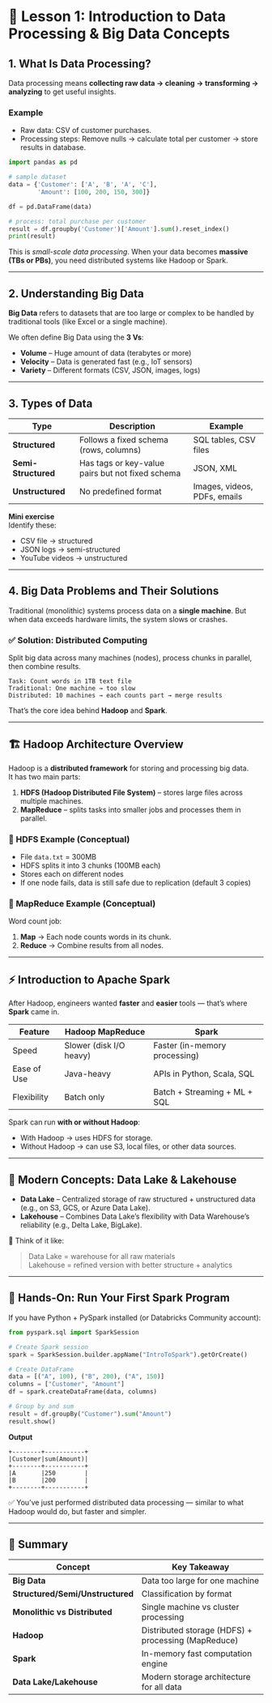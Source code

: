 # 🧠 Lesson 1: Introduction to Data Processing & Big Data Concepts

## 1. What Is Data Processing?
Data processing means **collecting raw data → cleaning → transforming → analyzing** to get useful insights.

### Example
- Raw data: CSV of customer purchases.  
- Processing steps: Remove nulls → calculate total per customer → store results in database.

```python
import pandas as pd

# sample dataset
data = {'Customer': ['A', 'B', 'A', 'C'],
        'Amount': [100, 200, 150, 300]}

df = pd.DataFrame(data)

# process: total purchase per customer
result = df.groupby('Customer')['Amount'].sum().reset_index()
print(result)
```
This is *small-scale data processing*. When your data becomes **massive (TBs or PBs)**, you need distributed systems like Hadoop or Spark.

---

## 2. Understanding Big Data
**Big Data** refers to datasets that are too large or complex to be handled by traditional tools (like Excel or a single machine).

We often define Big Data using the **3 Vs**:
- **Volume** – Huge amount of data (terabytes or more)
- **Velocity** – Data is generated fast (e.g., IoT sensors)
- **Variety** – Different formats (CSV, JSON, images, logs)

---

## 3. Types of Data
| Type | Description | Example |
|------|--------------|----------|
| **Structured** | Follows a fixed schema (rows, columns) | SQL tables, CSV files |
| **Semi-Structured** | Has tags or key-value pairs but not fixed schema | JSON, XML |
| **Unstructured** | No predefined format | Images, videos, PDFs, emails |

**Mini exercise**  
Identify these:  
- CSV file → structured  
- JSON logs → semi-structured  
- YouTube videos → unstructured  

---

## 4. Big Data Problems and Their Solutions

Traditional (monolithic) systems process data on a **single machine**. But when data exceeds hardware limits, the system slows or crashes.

### ✅ Solution: Distributed Computing
Split big data across many machines (nodes), process chunks in parallel, then combine results.

```
Task: Count words in 1TB text file
Traditional: One machine → too slow
Distributed: 10 machines → each counts part → merge results
```

That’s the core idea behind **Hadoop** and **Spark**.

---

## 🏗️ Hadoop Architecture Overview

Hadoop is a **distributed framework** for storing and processing big data.  
It has two main parts:

1. **HDFS (Hadoop Distributed File System)** – stores large files across multiple machines.
2. **MapReduce** – splits tasks into smaller jobs and processes them in parallel.

### 🧩 HDFS Example (Conceptual)
- File `data.txt` = 300MB  
- HDFS splits it into 3 chunks (100MB each)  
- Stores each on different nodes  
- If one node fails, data is still safe due to replication (default 3 copies)

### 🧩 MapReduce Example (Conceptual)
Word count job:
1. **Map** → Each node counts words in its chunk.  
2. **Reduce** → Combine results from all nodes.

---

## ⚡ Introduction to Apache Spark

After Hadoop, engineers wanted **faster** and **easier** tools — that’s where **Spark** came in.

| Feature | Hadoop MapReduce | Spark |
|----------|------------------|-------|
| Speed | Slower (disk I/O heavy) | Faster (in-memory processing) |
| Ease of Use | Java-heavy | APIs in Python, Scala, SQL |
| Flexibility | Batch only | Batch + Streaming + ML + SQL |

Spark can run **with or without Hadoop**:
- With Hadoop → uses HDFS for storage.  
- Without Hadoop → can use S3, local files, or other data sources.

---

## 🧠 Modern Concepts: Data Lake & Lakehouse

- **Data Lake** – Centralized storage of raw structured + unstructured data (e.g., on S3, GCS, or Azure Data Lake).
- **Lakehouse** – Combines Data Lake’s flexibility with Data Warehouse’s reliability (e.g., Delta Lake, BigLake).

🧩 Think of it like:
> Data Lake = warehouse for all raw materials  
> Lakehouse = refined version with better structure + analytics

---

## 🧪 Hands-On: Run Your First Spark Program

If you have Python + PySpark installed (or Databricks Community account):

```python
from pyspark.sql import SparkSession

# Create Spark session
spark = SparkSession.builder.appName("IntroToSpark").getOrCreate()

# Create DataFrame
data = [("A", 100), ("B", 200), ("A", 150)]
columns = ["Customer", "Amount"]
df = spark.createDataFrame(data, columns)

# Group by and sum
result = df.groupBy("Customer").sum("Amount")
result.show()
```

**Output**
```
+--------+-----------+
|Customer|sum(Amount)|
+--------+-----------+
|A       |250        |
|B       |200        |
+--------+-----------+
```

✅ You’ve just performed distributed data processing — similar to what Hadoop would do, but faster and simpler.

---

## 🎯 Summary
| Concept | Key Takeaway |
|----------|---------------|
| **Big Data** | Data too large for one machine |
| **Structured/Semi/Unstructured** | Classification by format |
| **Monolithic vs Distributed** | Single machine vs cluster processing |
| **Hadoop** | Distributed storage (HDFS) + processing (MapReduce) |
| **Spark** | In-memory fast computation engine |
| **Data Lake/Lakehouse** | Modern storage architecture for all data |
